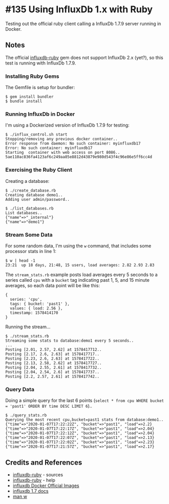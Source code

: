 # #135 Using InfluxDb 1.x with Ruby

Testing out the official ruby client calling a InfluxDb 1.7.9 server running in Docker.

## Notes

The official [influxdb-ruby](https://github.com/influxdata/influxdb-ruby) gem does not support InfluxDb 2.x (yet?),
so this test is running with InfluxDb 1.7.9.

### Installing Ruby Gems

The Gemfile is setup for bundler:

    $ gem install bundler
    $ bundle install

### Running InfluxDb in Docker

I'm using a Dockerized version of InfluxDb 1.7.9 for testing:

```
$ ./influx_control.sh start
Stopping/removing any previous docker container..
Error response from daemon: No such container: myinfluxdb17
Error: No such container: myinfluxdb17
Starting  container with web access on port 8086..
5ae110ac836fa4123af6c249aa85e8812d43879e980d543f4c96e86e5ff6cc4d
```

### Exercising the Ruby Client

Creating a database:

```
$ ./create_database.rb
Creating database demo1..
Adding user admin/password..
```

```
$ ./list_databases.rb
List databases..
{"name"=>"_internal"}
{"name"=>"demo1"}
```

### Stream Some Data

For some random data, I'm using the `w` command, that includes some processor stats in line 1:

```
$ w | head -1
23:21  up 18 days, 21:48, 15 users, load averages: 2.82 2.93 2.83
```

The `stream_stats.rb` example posts load averages every 5 seconds to a series called `cpu`
with a `bucket` tag indicating past 1, 5, and 15 minute averages, so each data point will be like this:

```
{
  series: 'cpu',
  tags: { bucket: 'past1' },
  values: { load: 2.56 },
  timestamp: 1578414170
}
```

Running the stream...

```
$ ./stream_stats.rb
Streaming some stats to database:demo1 every 5 seconds..
...
Posting [2.01, 2.57, 2.62] at 1578417712..
Posting [2.17, 2.6, 2.63] at 1578417717..
Posting [2.23, 2.6, 2.63] at 1578417722..
Posting [2.13, 2.58, 2.62] at 1578417727..
Posting [2.04, 2.55, 2.61] at 1578417732..
Posting [2.04, 2.54, 2.6] at 1578417737..
Posting [2.2, 2.57, 2.61] at 1578417742..
```

### Query Data

Doing a simple query for the last 6 points (`select * from cpu WHERE bucket = 'past1' ORDER BY time DESC LIMIT 6`)..

```
$ ./query_stats.rb
Querying the most recent cpu,bucket=past1 stats from database:demo1..
{"time"=>"2020-01-07T17:22:22Z", "bucket"=>"past1", "load"=>2.2}
{"time"=>"2020-01-07T17:22:17Z", "bucket"=>"past1", "load"=>2.04}
{"time"=>"2020-01-07T17:22:12Z", "bucket"=>"past1", "load"=>2.04}
{"time"=>"2020-01-07T17:22:07Z", "bucket"=>"past1", "load"=>2.13}
{"time"=>"2020-01-07T17:22:02Z", "bucket"=>"past1", "load"=>2.23}
{"time"=>"2020-01-07T17:21:57Z", "bucket"=>"past1", "load"=>2.17}
```

## Credits and References

* [influxdb-ruby](https://github.com/influxdata/influxdb-ruby) - sources
* [influxdb-ruby](https://www.rubydoc.info/gems/influxdb/0.1.9) - help
* [influxdb Docker Official Images](https://hub.docker.com/_/influxdb)
* [influxdb 1.7 docs](https://docs.influxdata.com/influxdb/v1.7)
* [man w](https://linux.die.net/man/1/w)
